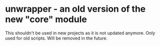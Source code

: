 # unwrapper - an old version of the new "core" module
This shouldn't be used in new projects as it is not updated anymore. Only used for old scripts. Will be removed in the future.
